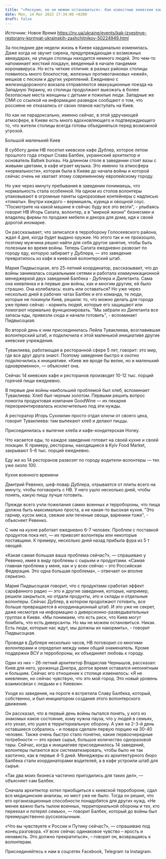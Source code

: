 ```yaml
---
title: "«Рискуем, но не можем остановиться». Как известные киевские кафе и рестораны кормят украинскую армию, полицию, терроборону и больницы"
date: Mon, 14 Mar 2022 17:34:00 +0200
draft: false
---
```

Источник: Новое Время https://nv.ua/ukraine/events/kak-izvestnye-restorany-kormyat-ukrainskih-zashchitnikov-50224949.html


За последние две недели жизнь в Киеве кардинально изменилась. Даже когда не звучит сирена, предупреждающая о возможных авиаударах, на улицах столицы находится немного людей. Это чем-то напоминает жесткий локдаун, введенный в начале пандемии коронавируса. Но есть четкие отличия: в разных районах столицы появилось много блокпостов, железных противотанковых «ежей», мешков с песком и других укреплений. Ежедневно с железнодорожного вокзала отправляются эвакуационные поезда на Западную Украину, из столицы продолжают выезжать в более безопасные места женщины с детьми и пожилые люди. Западные же СМИ со ссылкой на информацию разведок сообщают о том, что россияне не отказались от своих планов наступать на Киев.

Но как ни парадоксально, именно сейчас, в этой удручающей атмосфере, в Киеве есть много вдохновляющего и подтверждающего то, что жители столицы всегда готовы объединяться перед возможной угрозой.

Большой маленький Киев

В субботу днем НВ посетил киевское кафе Дублер, которое летом прошлого года открыл Слава Балбек, украинский архитектор и основатель Balbek bureau. На длинном столе в заведении стоят вазы с живыми цветами, в кафе играет музыка. Это именно та атмосфера «нормальности», которая была в Киеве до начала войны и которой сейчас очень не хватает этому современному европейскому городу.

Но уже через минуту пребывания в заведении понимаешь, что нормальность стала особенной. На одном из столов волонтеры упаковывают в огромные пакеты одноразовые контейнеры с надписью «томаты». Внутри каждого – вермишель, курица и овощной соус. "Посмотрите на какой машине я сейчас буду все это везти", - улыбаясь говорит НВ Игорь Салата, волонтер, а в "мирной жизни" бизнесмен и владелец фирмы по продаже мебели и декора для дома, идя к своей дорогой иномарке.

Он рассказывает, что записался в терроборону Голосеевского района, ждал 4 дня, когда будет выдано оружие. Но этого так и не произошло, поэтому мужчина решил найти для себя другое занятие, чтобы быть полезным во время войны. Теперь Салата ежедневно развозит по городу еду, которую забирает у Дублера, — это заведение превратилось из кафе в киевский волонтерский штаб.

Мария Пидвысоцкая, его 25-летний координатор, рассказывает, что до войны занималась социальными сетями и работала коммуникационной менеджеркой двух заведений Балбека - Дублера и Дилетанта. Сама она киевлянка и в первые дни войны, как и многим другим, ей было страшно. Она колебалась: ехать или оставаться? Но уже через несколько дней в рабочих чатах Балбек и его команда, те люди, которые не покинули Киев, решили: то, что можно делать для города уже прямо сейчас - кормить людей, которые его защищают или помогают нормально функционировать. "Мы забрали из Дилетанта все запасы еды, привезли сюда и начали готовить", - вспоминает Пидвысоцкая.

Во второй день к ним присоединилась Лейла Туваклиева, возглавившая волонтерский штаб, и подключила к этой маленькой инициативе другие киевские учреждения.

Туваклиева, работающая в ресторанной сфере 5 лет, говорит: это мир, где все друг друга знают. Поэтому заведения быстро и охотно подключились к инициативе. «Киев же вроде бы велик, но и маленький одновременно», — объясняет она.

Сейчас 14 киевских кафе и ресторанов производят 10-12 тыс. порций горячей пищи ежедневно.

В первые дни войны наибольшей проблемой был хлеб, вспоминает Туваклиева: Хлеб был черным золотом. Первыми решить вопрос помогла продуктовая компания GoodWine — их пекарня переориентировалась исключительно под эти нужды.

А ресторатор Игорь Сухомлин просто отдал ключи от своего цеха, говорит Туваклиева: там выпекают хлеб и делают пиццы.

Присоединилась к выпечке хлеба и кафе-кондитерская Honey.

Что касается еды, то каждое заведение готовит на своей кухне и своей локации. К примеру, рестораны, находящиеся в Kyiv Food Market, закрывают 5-6 тыс. порций ежедневно.

Еду же из 14 ресторанов развозят по городу водители-волонтеры — тех уже около 100.

Кухня военного времени

Дмитрий Ревенко, шеф-повар Дублера, отрывается от плиты всего на минуту, чтобы поговорить с НВ. У него ушло несколько дней, чтобы понять, какую пищу лучше готовить.

Прежде всего учли пожелания самих военных и терробороны, что пища должна быть максимально проста, а не какая-то высокая кухня. "Это гарнир, кусок мяса, свежие или печеные овощи, вареники тоже", - объясняет Ревенко.

С ним на кухне работает ежедневно 6-7 человек. Проблем с поставкой продуктов пока нет, — их привозят волонтеры или некоторые поставщики. К примеру, несколько дней назад прибыла фура из 5 т овощей.

«Какая самая большая ваша проблема сейчас?», — спрашиваю у Ревенко, имея в виду проблемы с сырьем и продуктами. «Самая главная проблема у меня, как и у всех сейчас – это Российская Федерация. Это одна большая проблема», – отвечает он вполне серьезно.

Мария Пидвысоцкая говорит, что с продуктами сработал эффект сарафанного радио — это и другие заведения, которые, например, решили закрыться, но отдали продукты, это и склады и отдельные волонтеры. Сейчас Дублер, в котором продолжают готовить, все больше превращается в координационный штаб. И это уже не секрет, даже несмотря на информацию о диверсионно-разведывательных группах в Киеве. «Мы понимаем, что есть риск, что Киев могут бомбить, что есть диверсанты. Но мы не можем остановиться. Никак. Есть люди, которые нас ждут, мы должны их накормить», - говорит Пидвысоцкая.

Проведя в Дублере несколько часов, НВ поговорил со многими волонтерами и определил между ними общий знаменатель. Кроме поддержки ВСУ и терробороны, их объединяет любовь к городу.

Один из них – 26-летний архитектор Владислав Чернышов, рассказал: Киев для него, уроженца Днепра, долгое время оставался непонятным и большим. Сейчас его отношение к столице изменилось: «Я не киевлянин, но сейчас чувствую, что это мой город. Это новый уровень взаимосвязи с людьми и с Киевом».

Уходя из заведения, на пороге я встретила Славу Балбека, который, собственно, и был инициатором создания этого волонтерского движения.

Он рассказал, что в первый день войны пытался понять, у кого из знакомых какое состояние, кому нужна пауза, что у людей в семьях, кто уехал, кто ушел в территориальную оборону. А уже на 2-3-й день оставшиеся собрались - и повара сделали первую порцию на 30-40 человек. Также очень быстро стало понятно, какие первоочередные потребности — это кроме сырья, большое количество одноразовой тары. Сейчас, когда к инициативе присоединилось 14 заведений, волонтеры пытаются все систематизировать, чтобы было не так хаотично, как в первые 4-5 дней. Менеджеры из архитектурного бюро Балбека стали координаторами водителей, а в кафе устроили штаб для сырья.

«Так два моих бизнеса частично пригодились для таких дел», — объясняет сам Балбек.

Сначала архитектор хотел приобщиться к киевской терробороне, сдал все медицинские анализы, но мест уже не было. Тогда он решил, что его организационные способности понадобятся для других нужд. «Не менее важно быть тылом военных, территориальной обороны и тех, кто переехал и потерял семью», — говорит Балбек, который до войны был преимущественно русскоязычным.

«Что вы чувствуете к России и Путину сейчас?», — спрашиваю под конец разговора. «У всех сейчас одинаковое чувство – ярость и ненависть. Это должно прекратиться», – говорит он, возвращаясь к волонтерам.

Присоединяйтесь к нам в соцсетях Facebook, Telegram та Instagram.
